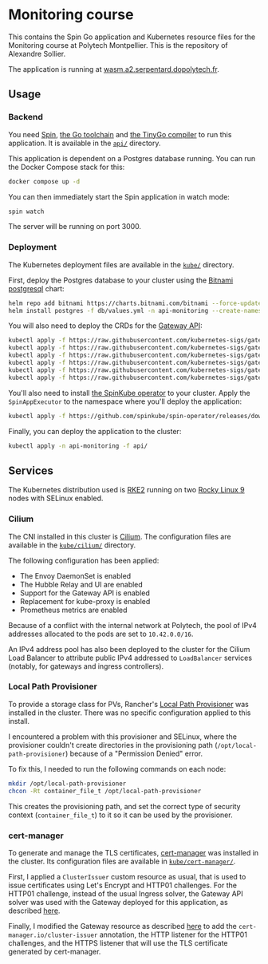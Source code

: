 # Monitoring course

This contains the Spin Go application and Kubernetes resource files for the Monitoring course at Polytech Montpellier. This is the repository of Alexandre Sollier.

The application is running at [wasm.a2.serpentard.dopolytech.fr](http://wasm.a2.serpentard.dopolytech.fr/person).

## Usage

### Backend

You need [Spin](https://developer.fermyon.com/spin/v2/install), [the Go toolchain](https://go.dev/learn/) and [the TinyGo compiler](https://tinygo.org/getting-started/) to run this application. It is available in the [`api/`](./api/) directory.

This application is dependent on a Postgres database running. You can run the Docker Compose stack for this:

```sh
docker compose up -d
```

You can then immediately start the Spin application in watch mode:

```sh
spin watch
```

The server will be running on port 3000.

### Deployment

The Kubernetes deployment files are available in the [`kube/`](./kube/) directory.

First, deploy the Postgres database to your cluster using the [Bitnami postgresql](https://artifacthub.io/packages/helm/bitnami/postgresql) chart:

```sh
helm repo add bitnami https://charts.bitnami.com/bitnami --force-update
helm install postgres -f db/values.yml -n api-monitoring --create-namespace --version 15.5.7 bitnami/postgresql
```

You will also need to deploy the CRDs for the [Gateway API](https://gateway-api.sigs.k8s.io/):

```sh
kubectl apply -f https://raw.githubusercontent.com/kubernetes-sigs/gateway-api/v1.0.0/config/crd/standard/gateway.networking.k8s.io_gatewayclasses.yaml
kubectl apply -f https://raw.githubusercontent.com/kubernetes-sigs/gateway-api/v1.0.0/config/crd/standard/gateway.networking.k8s.io_gateways.yaml
kubectl apply -f https://raw.githubusercontent.com/kubernetes-sigs/gateway-api/v1.0.0/config/crd/standard/gateway.networking.k8s.io_httproutes.yaml
kubectl apply -f https://raw.githubusercontent.com/kubernetes-sigs/gateway-api/v1.0.0/config/crd/standard/gateway.networking.k8s.io_referencegrants.yaml
kubectl apply -f https://raw.githubusercontent.com/kubernetes-sigs/gateway-api/v1.0.0/config/crd/experimental/gateway.networking.k8s.io_grpcroutes.yaml
kubectl apply -f https://raw.githubusercontent.com/kubernetes-sigs/gateway-api/v1.0.0/config/crd/experimental/gateway.networking.k8s.io_tlsroutes.yaml
```

You'll also need to install [the SpinKube operator](https://www.spinkube.dev/docs/spin-operator/installation/installing-with-helm/) to your cluster. Apply the
`SpinAppExecutor` to the namespace where you'll deploy the application:

```sh
kubectl apply -f https://github.com/spinkube/spin-operator/releases/download/v0.2.0/spin-operator.shim-executor.yaml -n api-monitoring
```

Finally, you can deploy the application to the cluster:

```sh
kubectl apply -n api-monitoring -f api/
```

## Services

The Kubernetes distribution used is [RKE2](https://docs.rke2.io/) running on two [Rocky Linux 9](https://rockylinux.org/) nodes with SELinux enabled.

### Cilium

The CNI installed in this cluster is [Cilium](https://docs.cilium.io/en/stable/overview/intro/). 
The configuration files are available in the [`kube/cilium/`](./kube/cilium/) directory.

The following configuration has been applied:
- The Envoy DaemonSet is enabled
- The Hubble Relay and UI are enabled
- Support for the Gateway API is enabled
- Replacement for kube-proxy is enabled
- Prometheus metrics are enabled

Because of a conflict with the internal network at Polytech, the pool of IPv4 addresses allocated to the pods are set to `10.42.0.0/16`.

An IPv4 address pool has also been deployed to the cluster for the Cilium Load Balancer to attribute public IPv4 addressed to `LoadBalancer` services (notably, for gateways and ingress controllers).

### Local Path Provisioner

To provide a storage class for PVs, Rancher's [Local Path Provisioner](https://github.com/rancher/local-path-provisioner) was installed in the cluster.
There was no specific configuration applied to this install.

I encountered a problem with this provisioner and SELinux, where the provisioner couldn't create directories in the provisioning path (`/opt/local-path-provisioner`) because of a "Permission Denied" error.

To fix this, I needed to run the following commands on each node:

```sh
mkdir /opt/local-path-provisioner
chcon -Rt container_file_t /opt/local-path-provisioner
```

This creates the provisioning path, and set the correct type of security context (`container_file_t`) to it so it can be used by the provisioner.

### cert-manager

To generate and manage the TLS certificates, [cert-manager](https://cert-manager.io/) was installed in the cluster. Its configuration files are available in [`kube/cert-manager/`](./kube/cert-manager/).

First, I applied a `ClusterIssuer` custom resource as usual, that is used to issue certificates using Let's Encrypt and HTTP01 challenges.
For the HTTP01 challenge, instead of the usual Ingress solver, the Gateway API solver was used with the Gateway deployed for this application, as described [here](https://cert-manager.io/docs/configuration/acme/http01/#configuring-the-http-01-gateway-api-solver).

Finally, I modified the Gateway resource as described [here](https://cert-manager.io/docs/usage/gateway/) to add the `cert-manager.io/cluster-issuer` annotation, 
the HTTP listener for the HTTP01 challenges, and the HTTPS listener that will use the TLS certificate generated by cert-manager.
